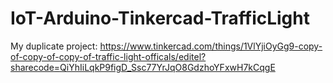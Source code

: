 # IoT-Arduino-Tinkercad-TrafficLight

My duplicate project: https://www.tinkercad.com/things/1VlYjiOyGg9-copy-of-copy-of-copy-of-traffic-light-officals/editel?sharecode=QiYhIiLqkP9figD_Ssc77YrJqO8GdzhoYFxwH7kCqgE
